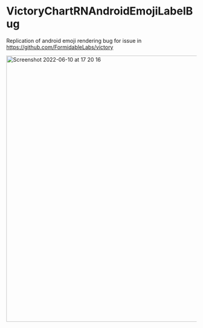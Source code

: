 # VictoryChartRNAndroidEmojiLabelBug
Replication of android emoji rendering bug for issue in https://github.com/FormidableLabs/victory

<img width="705" alt="Screenshot 2022-06-10 at 17 20 16" src="https://user-images.githubusercontent.com/22411478/173086441-cf2c4af1-7a2e-4635-bbef-cddc5b4dac80.png">

